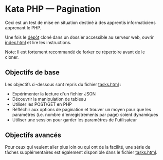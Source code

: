 # Kata PHP  — Pagination

Ceci est un test de mise en situation destiné à des apprentis informaticiens 
apprenant le PHP.

Une fois le [dépôt](https://github.com/ponsfrilus/TestPaginationPHP) cloné dans
un dossier accessible au serveur web, ouvrir [index.html](index.html) et lire
les instructions.

Note: Il est fortement recommandé de forker ce répertoire avant de le cloner.


## Objectifs de base
Les objectifs ci-dessous sont repris du fichier [tasks.html](tasks.html) :
* Expérimenter la lecture d'un fichier JSON
* Découvrir la manipulation de tableau
* Utiliser les POST/GET en PHP
* Réfléchir aux options de pagination et trouver un moyen pour que les paramètres 
  (i.e. nombre d'enregistrements par page) soient dynamiques
* Utiliser une session pour garder les paramètres de l'utilisateur

## Objectifs avancés
Pour ceux qui veulent aller plus loin ou qui ont de la facilité, une série de
tâches supplémentaires est également disponible dans le fichier [tasks.html](tasks.html).
